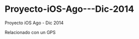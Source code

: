 Proyecto-iOS-Ago---Dic-2014
===========================

Proyecto iOS Ago - Dic 2014

Relacionado con un GPS
